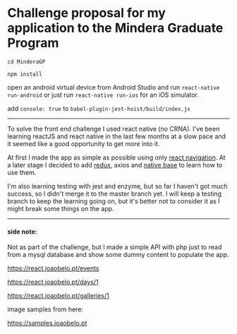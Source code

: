 # Challenge proposal for my application to the Mindera Graduate Program


``cd MinderaGP``

``npm install``

open an android virtual device from Android Studio and run ``react-native run-android`` or just run ``react-native run-ios`` for an iOS simulator.

add ``console: true`` to ``babel-plugin-jest-hoist/build/index.js``

---

To solve the front end challenge I used react native (no CRNA). I've been learning reactJS and react native in the last few months at a slow pace and it seemed like a good opportunity to get more into it.

At first I made the app as simple as possible using only [react navigation](https://reactnavigation.org). At a later stage I decided to add [redux](https://redux.js.org), axios and [native base](https://nativebase.io) to learn how to use them.

I'm also learning testing with jest and enzyme, but so far I haven't got much success, so I didn't merge it to the master branch yet. I will keep a testing branch to keep the learning going on, but it's better not to consider it as I might break some things on the app.

---

#### side note:

Not as part of the challenge, but I made a simple API with php just to read from a mysql database and show some dummy content to populate the app.

https://react.joaobelo.pt/events

https://react.joaobelo.pt/days/1

https://react.joaobelo.pt/galleries/1


image samples from here:

https://samples.joaobelo.pt
